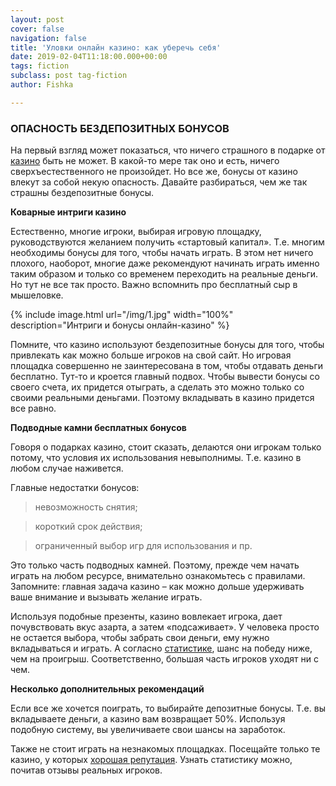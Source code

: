 ```yaml
---
layout: post
cover: false
navigation: false
title: 'Уловки онлайн казино: как уберечь себя'
date: 2019-02-04T11:18:00.000+00:00
tags: fiction
subclass: post tag-fiction
author: Fishka

---
```

### ОПАСНОСТЬ БЕЗДЕПОЗИТНЫХ БОНУСОВ

На первый взгляд может показаться, что ничего страшного в подарке от [казино](https://ru.wikipedia.org/wiki/%D0%9A%D0%B0%D0%B7%D0%B8%D0%BD%D0%BE "казино") быть не может. В какой-то мере так оно и есть, ничего сверхъестественного не произойдет. Но все же, бонусы от казино влекут за собой некую опасность. Давайте разбираться, чем же так страшны бездепозитные бонусы.

**Коварные интриги казино**

Естественно, многие игроки, выбирая игровую площадку, руководствуются желанием получить «стартовый капитал». Т.е. многим необходимы бонусы для того, чтобы начать играть. В этом нет ничего плохого, наоборот, многие даже рекомендуют начинать играть именно таким образом и только со временем переходить на реальные деньги. Но тут не все так просто. Важно вспомнить про бесплатный сыр в мышеловке.

{% include image.html url="/img/1.jpg" width="100%" description="Интриги и бонусы онлайн-казино" %}

Помните, что казино используют бездепозитные бонусы для того, чтобы привлекать как можно больше игроков на свой сайт. Но игровая площадка совершенно не заинтересована в том, чтобы отдавать деньги бесплатно. Тут-то и кроется главный подвох. Чтобы вывести бонусы со своего счета, их придется отыграть, а сделать это можно только со своими реальными деньгами. Поэтому вкладывать в казино придется все равно.

**Подводные камни бесплатных бонусов**

Говоря о подарках казино, стоит сказать, делаются они игрокам только потому, что условия их использования невыполнимы. Т.е. казино в любом случае наживется.

Главные недостатки бонусов:

> невозможность снятия;

> короткий срок действия;

> ограниченный выбор игр для использования и пр.

Это только часть подводных камней. Поэтому, прежде чем начать играть на любом ресурсе, внимательно ознакомьтесь с правилами. Запомните: главная задача казино – как можно дольше удерживать ваше внимание и вызывать желание играть.

Используя подобные презенты, казино вовлекает игрока, дает почувствовать вкус азарта, а затем «подсаживает». У человека просто не остается выбора, чтобы забрать свои деньги, ему нужно вкладываться и играть. А согласно [статистике](https://analytics.google.com/analytics/ "статистике"), шанс на победу ниже, чем на проигрыш. Соответственно, большая часть игроков уходят ни с чем.

**Несколько дополнительных рекомендаций**

Если все же хочется поиграть, то выбирайте депозитные бонусы. Т.е. вы вкладываете деньги, а казино вам возвращает 50%. Используя подобную систему, вы увеличиваете свои шансы на заработок.

Также не стоит играть на незнакомых площадках. Посещайте только те казино, у которых [хорошая репутация](https://cafe-inbet.com/ "хорошая репутация"). Узнать статистику можно, почитав отзывы реальных игроков.